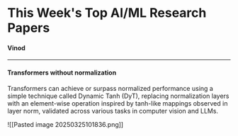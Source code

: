 
# This Week's Top AI/ML Research Papers

#### Vinod

---

#### Transformers without normalization



Transformers can achieve or surpass normalized performance using a simple technique called Dynamic Tanh (DyT), replacing normalization layers with an element-wise operation inspired by tanh-like mappings observed in layer norm, validated across various tasks in computer vision and LLMs.



![[Pasted image 20250325101836.png]]






